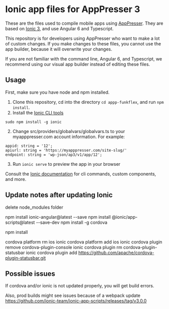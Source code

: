# Ionic app files for AppPresser 3

These are the files used to compile mobile apps using [AppPresser](https://apppresser.com). They are based on [Ionic 3](http://ionicframework.com/), and use Angular 6 and Typescript.

This repository is for developers using AppPresser who want to make a lot of custom changes. If you make changes to these files, you cannot use the app builder, because it will overwrite your changes.

If you are not familiar with the command line, Angular 6, and Typescript, we recommend using our visual app builder instead of editing these files.

## Usage

First, make sure you have node and npm installed.

1. Clone this repository, cd into the directory `cd appp-funkflex`, and run `npm install`.
2. Install the [Ionic CLI tools](http://ionicframework.com/docs/v2/cli/) 

`sudo npm install -g ionic`

2. Change src/providers/globalvars/globalvars.ts to your myapppresser.com account information. For example:

```
appid: string = '12';
apiurl: string = 'https://myapppresser.com/site-slug/'
endpoint: string = 'wp-json/ap3/v1/app/12';
```

3. Run `ionic serve` to preview the app in your browser

Consult the [Ionic documentation](https://ionicframework.com/docs/cli/) for cli commands, custom components, and more.

## Update notes after updating Ionic

delete node_modules folder

npm install ionic-angular@latest --save
npm install @ionic/app-scripts@latest --save-dev
npm install -g cordova

npm install

cordova platform rm ios
ionic cordova platform add ios
ionic cordova plugin remove cordova-plugin-console
ionic cordova plugin rm cordova-plugin-statusbar
ionic cordova plugin add https://github.com/apache/cordova-plugin-statusbar.git

## Possible issues

If cordova and/or ionic is not updated properly, you will get build errors.

Also, prod builds might see issues because of a webpack update https://github.com/ionic-team/ionic-app-scripts/releases/tag/v3.0.0